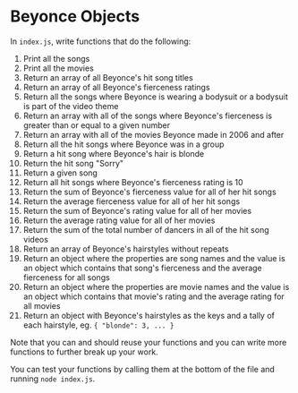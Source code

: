 # Beyonce Objects

In `index.js`, write functions that do the following:

1. Print all the songs
2. Print all the movies
3. Return an array of all Beyonce's hit song titles
4. Return an array of all Beyonce's fierceness ratings
5. Return all the songs where Beyonce is wearing a bodysuit or a bodysuit is part of the video theme
6. Return an array with all of the songs where Beyonce's fierceness is greater than or equal to a given number
7. Return an array with all of the movies Beyonce made in 2006 and after
8. Return all the hit songs where Beyonce was in a group
9. Return a hit song where Beyonce's hair is blonde
10. Return the hit song "Sorry"
11. Return a given song
12. Return all hit songs where Beyonce's fierceness rating is 10
13. Return the sum of Beyonce's fierceness value for all of her hit songs
14. Return the average fierceness value for all of her hit songs
15. Return the sum of Beyonce's rating value for all of her movies
16. Return the average rating value for all of her movies
17. Return the sum of the total number of dancers in all of the hit song videos
18. Return an array of Beyonce's hairstyles without repeats
19. Return an object where the properties are song names and the value is an object which contains that song's fierceness and the average fierceness for all songs
20. Return an object where the properties are movie names and the value is an object which contains that movie's rating and the average rating for all movies
21. Return an object with Beyonce's hairstyles as the keys and a tally of each hairstyle, eg. `{ "blonde": 3, ... }`

Note that you can and should reuse your functions and you can write more functions to further break up your work.

You can test your functions by calling them at the bottom of the file and running `node index.js`.
